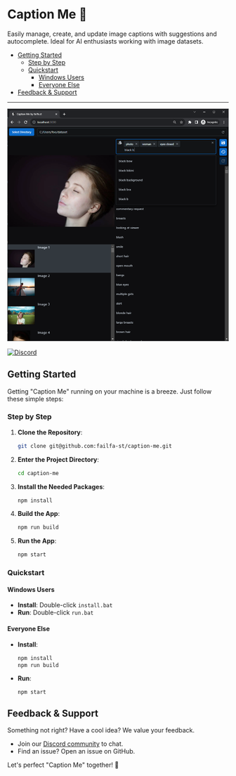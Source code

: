 # Caption Me 📸



Easily manage, create, and update image captions with suggestions and autocomplete. Ideal for AI enthusiasts working with image datasets.

<!-- toc -->

- [Getting Started](#getting-started)
  * [Step by Step](#step-by-step)
  * [Quickstart](#quickstart)
    + [Windows Users](#windows-users)
    + [Everyone Else](#everyone-else)
- [Feedback & Support](#feedback--support)

<!-- tocstop -->

---

<p align="center">
  <img src="assets/screenshot-01.png" alt="screenshot 1" width="600"/>
</p>

[![Discord](https://img.shields.io/discord/1091306623819059300?color=7289da&label=Discord&logo=discord&logoColor=fff&style=for-the-badge)](https://discord.com/invite/m3TBB9XEkb)

## Getting Started

Getting "Caption Me" running on your machine is a breeze. Just follow these simple steps:

### Step by Step

1. **Clone the Repository**:
    ```bash
    git clone git@github.com:failfa-st/caption-me.git
    ```
2. **Enter the Project Directory**:
    ```bash
    cd caption-me
    ```
3. **Install the Needed Packages**:
    ```bash
    npm install
    ```
4. **Build the App**:
    ```bash
    npm run build
    ```
5. **Run the App**:
    ```bash
    npm start
    ```

### Quickstart

#### Windows Users
- **Install**: Double-click `install.bat`
- **Run**: Double-click `run.bat`

#### Everyone Else
- **Install**:
    ```shell
    npm install
    npm run build
    ```
- **Run**:
    ```shell
    npm start
    ```

## Feedback & Support

Something not right? Have a cool idea? We value your feedback.

- Join our [Discord community](https://discord.com/invite/m3TBB9XEkb) to chat.
- Find an issue? Open an issue on GitHub.

Let's perfect "Caption Me" together! 🥳

